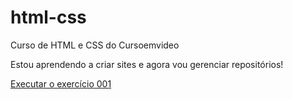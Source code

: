 # html-css
 Curso de HTML e CSS do Cursoemvideo

 Estou aprendendo a criar sites e agora vou gerenciar repositórios!

<a href="https://dsempresa.github.io/html-css/exercicios/ex001/index.html">Executar o exercício 001</a>